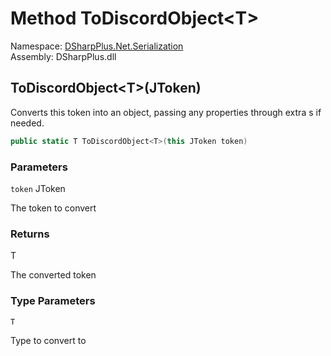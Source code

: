 # Method ToDiscordObject<T\>

Namespace: [DSharpPlus.Net.Serialization](DSharpPlus.Net.Serialization.md)  
Assembly: DSharpPlus.dll

## <a id="DSharpPlus_Net_Serialization_DiscordJson_ToDiscordObject__1_Newtonsoft_Json_Linq_JToken_"></a>ToDiscordObject<T\>\(JToken\)

Converts this token into an object, passing any properties through extra <xref href="Newtonsoft.Json.JsonConverter" data-throw-if-not-resolved="false"></xref>s if
needed.

```csharp
public static T ToDiscordObject<T>(this JToken token)
```

### Parameters

`token` JToken

The token to convert

### Returns

T

The converted token

### Type Parameters

`T` 

Type to convert to


